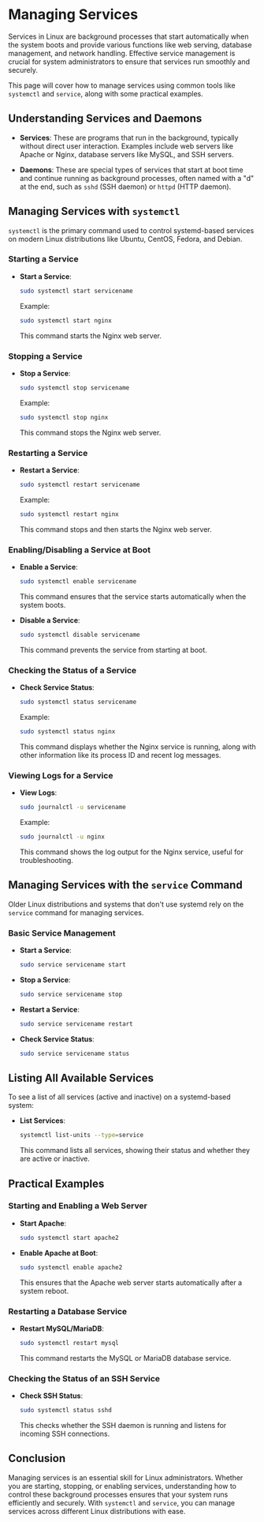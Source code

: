 # Managing Services

Services in Linux are background processes that start automatically when the system boots and provide various functions like web serving, database management, and network handling. Effective service management is crucial for system administrators to ensure that services run smoothly and securely.

This page will cover how to manage services using common tools like `systemctl` and `service`, along with some practical examples.

## Understanding Services and Daemons

- **Services**: These are programs that run in the background, typically without direct user interaction. Examples include web servers like Apache or Nginx, database servers like MySQL, and SSH servers.

- **Daemons**: These are special types of services that start at boot time and continue running as background processes, often named with a "d" at the end, such as `sshd` (SSH daemon) or `httpd` (HTTP daemon).

## Managing Services with `systemctl`

`systemctl` is the primary command used to control systemd-based services on modern Linux distributions like Ubuntu, CentOS, Fedora, and Debian.

### Starting a Service

- **Start a Service**:

    ```bash
    sudo systemctl start servicename
    ```

    Example:

    ```bash
    sudo systemctl start nginx
    ```

    This command starts the Nginx web server.

### Stopping a Service

- **Stop a Service**:

    ```bash
    sudo systemctl stop servicename
    ```

    Example:

    ```bash
    sudo systemctl stop nginx
    ```

    This command stops the Nginx web server.

### Restarting a Service

- **Restart a Service**:

    ```bash
    sudo systemctl restart servicename
    ```

    Example:

    ```bash
    sudo systemctl restart nginx
    ```

    This command stops and then starts the Nginx web server.

### Enabling/Disabling a Service at Boot

- **Enable a Service**:

    ```bash
    sudo systemctl enable servicename
    ```

    This command ensures that the service starts automatically when the system boots.

- **Disable a Service**:

    ```bash
    sudo systemctl disable servicename
    ```

    This command prevents the service from starting at boot.

### Checking the Status of a Service

- **Check Service Status**:

    ```bash
    sudo systemctl status servicename
    ```

    Example:

    ```bash
    sudo systemctl status nginx
    ```

    This command displays whether the Nginx service is running, along with other information like its process ID and recent log messages.

### Viewing Logs for a Service

- **View Logs**:

    ```bash
    sudo journalctl -u servicename
    ```

    Example:

    ```bash
    sudo journalctl -u nginx
    ```

    This command shows the log output for the Nginx service, useful for troubleshooting.

## Managing Services with the `service` Command

Older Linux distributions and systems that don't use systemd rely on the `service` command for managing services.

### Basic Service Management

- **Start a Service**:

    ```bash
    sudo service servicename start
    ```

- **Stop a Service**:

    ```bash
    sudo service servicename stop
    ```

- **Restart a Service**:

    ```bash
    sudo service servicename restart
    ```

- **Check Service Status**:

    ```bash
    sudo service servicename status
    ```

## Listing All Available Services

To see a list of all services (active and inactive) on a systemd-based system:

- **List Services**:

    ```bash
    systemctl list-units --type=service
    ```

    This command lists all services, showing their status and whether they are active or inactive.

## Practical Examples

### Starting and Enabling a Web Server

- **Start Apache**:

    ```bash
    sudo systemctl start apache2
    ```

- **Enable Apache at Boot**:

    ```bash
    sudo systemctl enable apache2
    ```

    This ensures that the Apache web server starts automatically after a system reboot.

### Restarting a Database Service

- **Restart MySQL/MariaDB**:

    ```bash
    sudo systemctl restart mysql
    ```

    This command restarts the MySQL or MariaDB database service.

### Checking the Status of an SSH Service

- **Check SSH Status**:

    ```bash
    sudo systemctl status sshd
    ```

    This checks whether the SSH daemon is running and listens for incoming SSH connections.

## Conclusion

Managing services is an essential skill for Linux administrators. Whether you are starting, stopping, or enabling services, understanding how to control these background processes ensures that your system runs efficiently and securely. With `systemctl` and `service`, you can manage services across different Linux distributions with ease.
